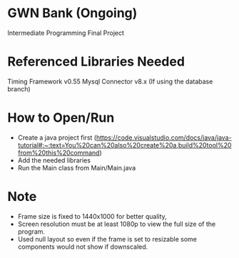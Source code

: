 # GWN Bank (Ongoing)
Intermediate Programming Final Project

# Referenced Libraries Needed
Timing Framework v0.55
Mysql Connector v8.x (If using the database branch)

# How to Open/Run
- Create a java project first (https://code.visualstudio.com/docs/java/java-tutorial#:~:text=You%20can%20also%20create%20a,build%20tool%20from%20this%20command)
- Add the needed libraries
- Run the Main class from Main/Main.java

# Note
- Frame size is fixed to 1440x1000 for better quality,
- Screen resolution must be at least 1080p to view the full size of the program.
- Used null layout so even if the frame is set to resizable some components would not show if downscaled.
